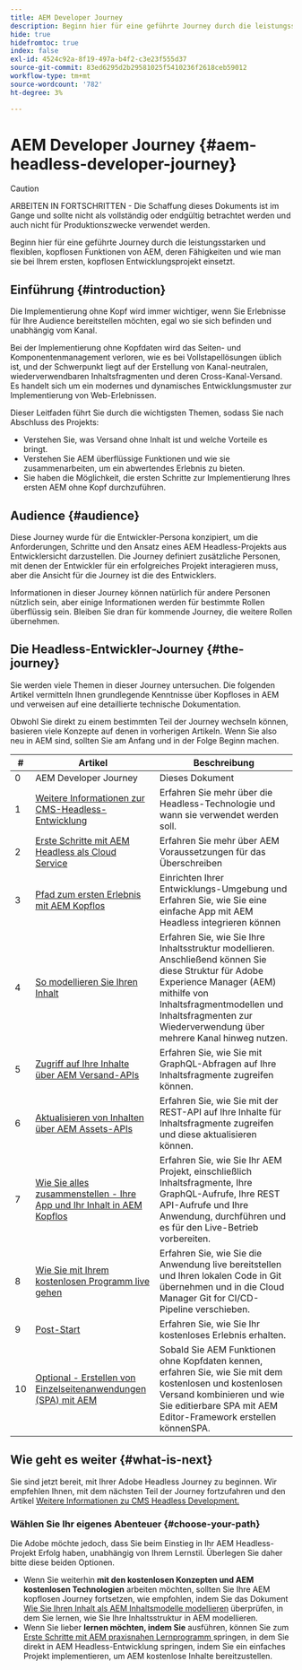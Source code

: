 ```yaml
---
title: AEM Developer Journey
description: Beginn hier für eine geführte Journey durch die leistungsstarken und flexiblen, kopflosen Funktionen von AEM, deren Fähigkeiten und wie man sie bei Ihrem ersten Entwicklungsprojekt einsetzt.
hide: true
hidefromtoc: true
index: false
exl-id: 4524c92a-8f19-497a-b4f2-c3e23f555d37
source-git-commit: 83ed6295d2b29581025f5410236f2618ceb59012
workflow-type: tm+mt
source-wordcount: '782'
ht-degree: 3%

---
```


# AEM Developer Journey {#aem-headless-developer-journey}

>[!CAUTION]
>
>ARBEITEN IN FORTSCHRITTEN - Die Schaffung dieses Dokuments ist im Gange und sollte nicht als vollständig oder endgültig betrachtet werden und auch nicht für Produktionszwecke verwendet werden.

Beginn hier für eine geführte Journey durch die leistungsstarken und flexiblen, kopflosen Funktionen von AEM, deren Fähigkeiten und wie man sie bei Ihrem ersten, kopflosen Entwicklungsprojekt einsetzt.

## Einführung {#introduction}

Die Implementierung ohne Kopf wird immer wichtiger, wenn Sie Erlebnisse für Ihre Audience bereitstellen möchten, egal wo sie sich befinden und unabhängig vom Kanal.

Bei der Implementierung ohne Kopfdaten wird das Seiten- und Komponentenmanagement verloren, wie es bei Vollstapellösungen üblich ist, und der Schwerpunkt liegt auf der Erstellung von Kanal-neutralen, wiederverwendbaren Inhaltsfragmenten und deren Cross-Kanal-Versand. Es handelt sich um ein modernes und dynamisches Entwicklungsmuster zur Implementierung von Web-Erlebnissen.

Dieser Leitfaden führt Sie durch die wichtigsten Themen, sodass Sie nach Abschluss des Projekts:

* Verstehen Sie, was Versand ohne Inhalt ist und welche Vorteile es bringt.
* Verstehen Sie AEM überflüssige Funktionen und wie sie zusammenarbeiten, um ein abwertendes Erlebnis zu bieten.
* Sie haben die Möglichkeit, die ersten Schritte zur Implementierung Ihres ersten AEM ohne Kopf durchzuführen.

## Audience {#audience}

Diese Journey wurde für die Entwickler-Persona konzipiert, um die Anforderungen, Schritte und den Ansatz eines AEM Headless-Projekts aus Entwicklersicht darzustellen. Die Journey definiert zusätzliche Personen, mit denen der Entwickler für ein erfolgreiches Projekt interagieren muss, aber die Ansicht für die Journey ist die des Entwicklers.

Informationen in dieser Journey können natürlich für andere Personen nützlich sein, aber einige Informationen werden für bestimmte Rollen überflüssig sein. Bleiben Sie dran für kommende Journey, die weitere Rollen übernehmen.

## Die Headless-Entwickler-Journey {#the-journey}

Sie werden viele Themen in dieser Journey untersuchen. Die folgenden Artikel vermitteln Ihnen grundlegende Kenntnisse über Kopfloses in AEM und verweisen auf eine detaillierte technische Dokumentation.

Obwohl Sie direkt zu einem bestimmten Teil der Journey wechseln können, basieren viele Konzepte auf denen in vorherigen Artikeln. Wenn Sie also neu in AEM sind, sollten Sie am Anfang und in der Folge Beginn machen.

| # | Artikel | Beschreibung |
|---|---|---|
| 0 | AEM Developer Journey | Dieses Dokument |
| 1 | [Weitere Informationen zur CMS-Headless-Entwicklung](learn-about.md) | Erfahren Sie mehr über die Headless-Technologie und wann sie verwendet werden soll. |
| 2 | [Erste Schritte mit AEM Headless als Cloud Service](getting-started.md) | Erfahren Sie mehr über AEM Voraussetzungen für das Überschreiben |
| 3 | [Pfad zum ersten Erlebnis mit AEM Kopflos](path-to-first-experience.md) | Einrichten Ihrer Entwicklungs-Umgebung und Erfahren Sie, wie Sie eine einfache App mit AEM Headless integrieren können |
| 4 | [So modellieren Sie Ihren Inhalt](model-your-content.md) | Erfahren Sie, wie Sie Ihre Inhaltsstruktur modellieren. Anschließend können Sie diese Struktur für Adobe Experience Manager (AEM) mithilfe von Inhaltsfragmentmodellen und Inhaltsfragmenten zur Wiederverwendung über mehrere Kanal hinweg nutzen. |
| 5 | [Zugriff auf Ihre Inhalte über AEM Versand-APIs](access-your-content.md) | Erfahren Sie, wie Sie mit GraphQL-Abfragen auf Ihre Inhaltsfragmente zugreifen können. |
| 6 | [Aktualisieren von Inhalten über AEM Assets-APIs](update-your-content.md) | Erfahren Sie, wie Sie mit der REST-API auf Ihre Inhalte für Inhaltsfragmente zugreifen und diese aktualisieren können. |
| 7 | [Wie Sie alles zusammenstellen - Ihre App und Ihr Inhalt in AEM Kopflos](put-it-all-together.md) | Erfahren Sie, wie Sie Ihr AEM Projekt, einschließlich Inhaltsfragmente, Ihre GraphQL-Aufrufe, Ihre REST API-Aufrufe und Ihre Anwendung, durchführen und es für den Live-Betrieb vorbereiten. |
| 8 | [Wie Sie mit Ihrem kostenlosen Programm live gehen](go-live.md) | Erfahren Sie, wie Sie die Anwendung live bereitstellen und Ihren lokalen Code in Git übernehmen und in die Cloud Manager Git for CI/CD-Pipeline verschieben. |
| 9 | [Post-Start](post-launch.md) | Erfahren Sie, wie Sie Ihr kostenloses Erlebnis erhalten. |
| 10 | [Optional - Erstellen von Einzelseitenanwendungen (SPA) mit AEM](create-spa.md) | Sobald Sie AEM Funktionen ohne Kopfdaten kennen, erfahren Sie, wie Sie mit dem kostenlosen und kostenlosen Versand kombinieren und wie Sie editierbare SPA mit AEM Editor-Framework erstellen könnenSPA. |

## Wie geht es weiter {#what-is-next}

Sie sind jetzt bereit, mit Ihrer Adobe Headless Journey zu beginnen. Wir empfehlen Ihnen, mit dem nächsten Teil der Journey fortzufahren und den Artikel [Weitere Informationen zu CMS Headless Development.](learn-about.md)

### Wählen Sie Ihr eigenes Abenteuer {#choose-your-path}

Die Adobe möchte jedoch, dass Sie beim Einstieg in Ihr AEM Headless-Projekt Erfolg haben, unabhängig von Ihrem Lernstil. Überlegen Sie daher bitte diese beiden Optionen.

* Wenn Sie weiterhin **mit den kostenlosen Konzepten und AEM kostenlosen Technologien** arbeiten möchten, sollten Sie Ihre AEM kopflosen Journey fortsetzen, wie empfohlen, indem Sie das Dokument [Wie Sie Ihren Inhalt als AEM Inhaltsmodelle modellieren](model-your-content.md) überprüfen, in dem Sie lernen, wie Sie Ihre Inhaltsstruktur in AEM modellieren.
* Wenn Sie lieber **lernen möchten, indem Sie** ausführen, können Sie zum [Erste Schritte mit AEM praxisnahen Lernprogramm ](https://experienceleague.adobe.com/docs/experience-manager-learn/getting-started-with-aem-headless/graphql/multi-step/overview.html) springen, in dem Sie direkt in AEM Headless-Entwicklung springen, indem Sie ein einfaches Projekt implementieren, um AEM kostenlose Inhalte bereitzustellen.
